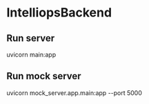 # IntelliopsBackend

## Run server
uvicorn main:app

## Run mock server
uvicorn mock_server.app.main:app --port 5000
